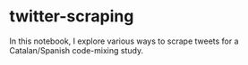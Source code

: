 # twitter-scraping

In this notebook, I explore various ways to scrape tweets for a Catalan/Spanish code-mixing study.
